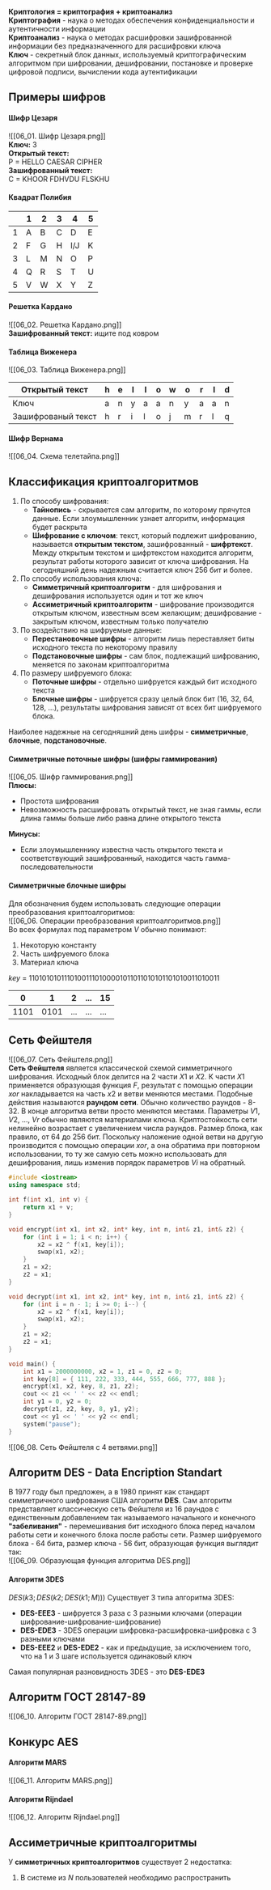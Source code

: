 **Криптология  = криптография + криптоанализ**  
**Криптография** - наука о методах обеспечения конфиденциальности и аутентичности информации  
**Криптоанализ** - наука о методах расшифровки зашифрованной информации без предназначенного для расшифровки ключа  
**Ключ** - секретный блок данных, используемый криптографическим алгоритмом при шифровании, дешифровании, постановке и проверке цифровой подписи, вычислении кода аутентификации
## Примеры шифров
#### Шифр Цезаря
![[06_01. Шифр Цезаря.png]]  
**Ключ:** 3  
**Открытый текст:**  
P = HELLO CAESAR CIPHER  
**Зашифрованный текст:**  
C = KHOOR FDHVDU FLSKHU
#### Квадрат Полибия
|     | 1   | 2   | 3   | 4   | 5   |
| --- | --- | --- | --- | --- | --- |
| 1   | A   | B   | C   | D   | E   |
| 2   | F   | G   | H   | I/J | K   |
| 3   | L   | M   | N   | O   | P   |
| 4   | Q   | R   | S   | T   | U   |
| 5   | V   | W   | X   | Y   | Z   |
#### Решетка Кардано
![[06_02. Решетка Кардано.png]]  
**Зашифрованный текст:** ищите под ковром
#### Таблица Виженера
![[06_03. Таблица Виженера.png]]  

| Открытый текст     | h   | e   | l   | l   | o   | w   | o   | r   | l   | d   |
| ------------------ | --- | --- | --- | --- | --- | --- | --- | --- | --- | --- |
| Ключ               | a   | n   | y   | a   | a   | n   | y   | a   | a   | n   |
| Зашифрованый текст | h   | r   | i   | l   | o   | j   | m   | r   | l   | q   |
#### Шифр Вернама
![[06_04. Схема телетайпа.png]]  
## Классификация криптоалгоритмов
1. По способу шифрования:
	- **Тайнопись** - скрывается сам алгоритм, по которому прячутся данные. Если злоумышленник узнает алгоритм, информация будет раскрыта
	- **Шифрование с ключом**: текст, который подлежит шифрованию, называется **открытым текстом**, зашифрованный - **шифртекст**. Между открытым текстом и шифртекстом находится алгоритм, результат работы которого зависит от ключа шифрования. На сегодняшний день надежным считается ключ 256 бит и более. 
2. По способу использования ключа:
	- **Симметричный криптоалгоритм** - для шифрования и дешифрования используется один и тот же ключ
	- **Ассиметричный криптоалгоритм** - шифрование производится открытым ключом, известным всем желающим; дешифрование - закрытым ключом, известным только получателю
3. По воздействию на шифруемые данные:
	- **Перестановочные шифры** - алгоритм лишь переставляет биты исходного текста по некоторому правилу
	- **Подстановочные шифры** - сам блок, подлежащий шифрованию, меняется по законам криптоалгоритма
4. По размеру шифруемого блока:
	- **Поточные шифры** - отдельно шифруется каждый бит исходного текста
	- **Блочные шифры** - шифруется сразу целый блок бит (16, 32, 64, 128, ...), результаты шифрования зависят от всех бит шифруемого блока. 
  
Наиболее надежные на сегодняшний день шифры - **симметричные**, **блочные**, **подстановочные**. 
#### Симметричные поточные шифры (шифры гаммирования)
![[06_05. Шифр гаммирования.png]]  
**Плюсы:**
- Простота шифрования
- Невозможность расшифровать открытый текст, не зная гаммы, если длина гаммы больше либо равна длине открытого текста
  
**Минусы:**
- Если злоумышленнику известна часть открытого текста и соответствующий зашифрованный, находится часть гамма-последовательности
#### Симметричные блочные шифры
Для обозначения будем использовать следующие операции преобразования криптоалгоритмов:  
![[06_06. Операции преобразования криптоалгоритмов.png]]  
Во всех формулах под параметром $V$ обычно понимают:
1. Некоторую константу
2. Часть шифруемого блока
3. Материал ключа
  
$key$ = 11010101011101001110100001011011010101101010011010011  

| 0    | 1    | 2   | ... | 15  |
| ---- | ---- | --- | --- | --- |
| 1101 | 0101 | ... | ... | ... |
## Сеть Фейштеля
![[06_07. Сеть Фейштеля.png]]  
**Сеть Фейштеля** является классической схемой симметричного шифрования. Исходный блок делится на 2 части $X1$ и $X2$. К части $X1$ применяется образующая функция $F$, результат с помощью операции $xor$ накладывается на часть $x2$ и ветви меняются местами. 
Подобные действия называются **раундом сети**. Обычно количество раундов - 8-32. В конце алгоритма ветви просто меняются местами. Параметры $V1$, $V2$, ..., $Vr$ обычно являются материалами ключа. Криптостойкость сети нелинейно возрастает с увеличением числа раундов. Размер блока, как правило, от 64 до 256 бит. Поскольку наложение одной ветви на другую производится с помощью операции $xor$, а она обратима при повторном использовании, то ту же самую сеть можно использовать для дешифрования, лишь изменив порядок параметров $Vi$ на обратный. 
```cpp
#include <iostream>
using namespace std;

int f(int x1, int v) {
    return x1 + v;
}

void encrypt(int x1, int x2, int* key, int n, int& z1, int& z2) {
    for (int i = 1; i < n; i++) {
        x2 = x2 ^ f(x1, key[i]);
        swap(x1, x2);
    }
    z1 = x2;
    z2 = x1;
}

void decrypt(int x1, int x2, int* key, int n, int& z1, int& z2) {
    for (int i = n - 1; i >= 0; i--) {
        x2 = x2 ^ f(x1, key[i]);
        swap(x1, x2);
    }
    z1 = x2;
    z2 = x1;
}

void main() {
    int x1 = 2000000000, x2 = 1, z1 = 0, z2 = 0;
    int key[8] = { 111, 222, 333, 444, 555, 666, 777, 888 };
    encrypt(x1, x2, key, 8, z1, z2);
    cout << z1 << ' ' << z2 << endl;
    int y1 = 0, y2 = 0;
    decrypt(z1, z2, key, 8, y1, y2);
    cout << y1 << ' ' << y2 << endl;
    system("pause");
}
```
![[06_08. Сеть Фейштеля с 4 ветвями.png]]  
## Алгоритм DES - Data Encription Standart
В 1977 году был предложен, а в 1980 принят как стандарт симметричного шифрования США алгоритм **DES**. Сам алгоритм представляет классическую сеть Фейштеля из 16 раундов с единственным добавлением так называемого начального и конечного **"забеливания"** - перемешивания бит исходного блока перед началом работы сети и конечного блока после работы сети. Размер шифруемого блока - 64 бита, размер ключа - 56 бит, образующая функция выглядит так:  
![[06_09. Образующая функция алгоритма DES.png]]  
#### Алгоритм 3DES
$DES(k3; DES(k2; DES(k1; M)))$
Существует 3 типа алгоритма 3DES:
- **DES-EEE3** - шифруется 3 раза с 3 разными ключами (операции шифрование-шифрование-шифрование)
- **DES-EDE3** - 3DES операции шифровка-расшифровка-шифровка с 3 разными ключами
- **DES-EEE2** и **DES-EDE2** - как и предыдущие, за исключением того, что на 1 и 3 шаге используется одинаковый ключ
  
Самая популярная разновидность 3DES - это **DES-EDE3**
## Алгоритм ГОСТ 28147-89
![[06_10. Алгоритм ГОСТ 28147-89.png]]  
## Конкурс AES
#### Алгоритм MARS
![[06_11. Алгоритм MARS.png]]  
#### Алгоритм Rijndael
![[06_12. Алгоритм Rijndael.png]]
## Ассиметричные криптоалгоритмы
У **симметричных криптоалгоритмов** существует 2 недостатка:
1. В системе из $N$ пользователей необходимо распространить 